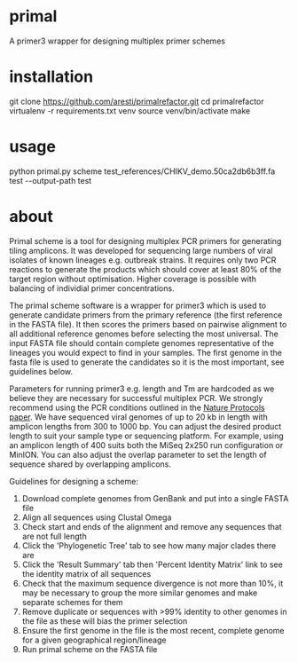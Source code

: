 # primal
A primer3 wrapper for designing multiplex primer schemes

# installation
git clone https://github.com/aresti/primalrefactor.git
cd primalrefactor
virtualenv -r requirements.txt venv
source venv/bin/activate
make

# usage
python primal.py scheme test_references/CHIKV_demo.50ca2db6b3ff.fa test --output-path test

# about
Primal scheme is a tool for designing multiplex PCR primers for generating tiling amplicons. It was developed for sequencing large numbers of viral isolates of known lineages e.g. outbreak strains. It requires only two PCR reactions to generate the products which should cover at least 80% of the target region without optimisation. Higher coverage is possible with balancing of individial primer concentrations.

The primal scheme software is a wrapper for primer3 which is used to generate candidate primers from the primary reference (the first reference in the FASTA file). It then scores the primers based on pairwise alignment to all additional reference genomes before selecting the most universal. The input FASTA file should contain complete genomes representative of the lineages you would expect to find in your samples. The first genome in the fasta file is used to generate the candidates so it is the most important, see guidelines below.

Parameters for running primer3 e.g. length and Tm are hardcoded as we believe they are necessary for successful multiplex PCR. We strongly recommend using the PCR conditions outlined in the <a href="http://www.nature.com/nprot/journal/v12/n6/full/nprot.2017.066.html">Nature Protocols paper</a>. We have sequenced viral genomes of up to 20 kb in length with amplicon lengths from 300 to 1000 bp. You can adjust the desired product length to suit your sample type or sequencing platform. For example, using an amplicon length of 400 suits both the MiSeq 2x250 run configuration or MinION. You can also adjust the overlap parameter to set the length of sequence shared by overlapping amplicons.

Guidelines for designing a scheme:

1. Download complete genomes from GenBank and put into a single FASTA file
2. Align all sequences using Clustal Omega
3. Check start and ends of the alignment and remove any sequences that are not full length
4. Click the 'Phylogenetic Tree' tab to see how many major clades there are 
5. Click the 'Result Summary' tab then 'Percent Identity Matrix' link to see the identity matrix of all sequences
6. Check that the maximum sequence divergence is not more than 10%, it may be necessary to group the more similar genomes and make separate schemes for them
7. Remove duplicate or sequences with >99% identity to other genomes in the file as these will bias the primer selection
8. Ensure the first genome in the file is the most recent, complete genome for a given geographical region/lineage
9. Run primal scheme on the FASTA file

